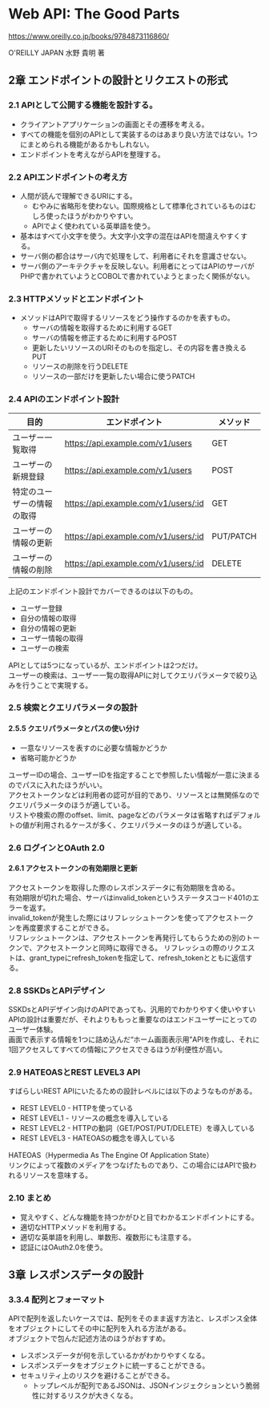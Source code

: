 # Web API: The Good Parts

https://www.oreilly.co.jp/books/9784873116860/

O'REILLY JAPAN
水野 貴明 著

## 2章 エンドポイントの設計とリクエストの形式

### 2.1 APIとして公開する機能を設計する。

- クライアントアプリケーションの画面とその遷移を考える。
- すべての機能を個別のAPIとして実装するのはあまり良い方法ではない。1つにまとめられる機能があるかもしれない。
- エンドポイントを考えながらAPIを整理する。

### 2.2 APIエンドポイントの考え方

- 人間が読んで理解できるURIにする。
  - むやみに省略形を使わない。国際規格として標準化されているものはむしろ使ったほうがわかりやすい。
  - APIでよく使われている英単語を使う。
- 基本はすべて小文字を使う。大文字小文字の混在はAPIを間違えやすくする。
- サーバ側の都合はサーバ内で処理をして、利用者にそれを意識させない。
- サーバ側のアーキテクチャを反映しない。利用者にとってはAPIのサーバがPHPで書かれていようとCOBOLで書かれていようとまったく関係がない。

### 2.3 HTTPメソッドとエンドポイント

- メソッドはAPIで取得するリソースをどう操作するのかを表すもの。
  - サーバの情報を取得するために利用するGET
  - サーバの情報を修正するために利用するPOST
  - 更新したいリソースのURIそのものを指定し、その内容を書き換えるPUT
  - リソースの削除を行うDELETE
  - リソースの一部だけを更新したい場合に使うPATCH

### 2.4 APIのエンドポイント設計

|目的|エンドポイント|メソッド|
|---|---|---|
|ユーザー一覧取得|https://api.example.com/v1/users|GET|
|ユーザーの新規登録|https://api.example.com/v1/users|POST|
|特定のユーザーの情報の取得|https://api.example.com/v1/users/:id|GET|
|ユーザーの情報の更新|https://api.example.com/v1/users/:id|PUT/PATCH|
|ユーザーの情報の削除|https://api.example.com/v1/users/:id|DELETE|

上記のエンドポイント設計でカバーできるのは以下のもの。

- ユーザー登録
- 自分の情報の取得
- 自分の情報の更新
- ユーザー情報の取得
- ユーザーの検索

APIとしては5つになっているが、エンドポイントは2つだけ。  
ユーザーの検索は、ユーザー一覧の取得APIに対してクエリパラメータで絞り込みを行うことで実現する。  

### 2.5 検索とクエリパラメータの設計

#### 2.5.5 クエリパラメータとパスの使い分け

- 一意なリソースを表すのに必要な情報かどうか
- 省略可能かどうか

ユーザーIDの場合、ユーザーIDを指定することで参照したい情報が一意に決まるのでパスに入れたほうがいい。  
アクセストークンなどは利用者の認可が目的であり、リソースとは無関係なのでクエリパラメータのほうが適している。  
リストや検索の際のoffset、limit、pageなどのパラメータは省略すればデフォルトの値が利用されるケースが多く、クエリパラメータのほうが適している。  

### 2.6 ログインとOAuth 2.0

#### 2.6.1 アクセストークンの有効期限と更新

アクセストークンを取得した際のレスポンスデータに有効期限を含める。  
有効期限が切れた場合、サーバはinvalid_tokenというステータスコード401のエラーを返す。  
invalid_tokenが発生した際にはリフレッシュトークンを使ってアクセストークンを再度要求することができる。  
リフレッシュトークンは、アクセストークンを再発行してもらうための別のトークンで、アクセストークンと同時に取得できる。
リフレッシュの際のリクエストは、grant_typeにrefresh_tokenを指定して、refresh_tokenとともに返信する。

### 2.8 SSKDsとAPIデザイン

SSKDsとAPIデザイン向けのAPIであっても、汎用的でわかりやすく使いやすいAPIの設計は重要だが、それよりももっと重要なのはエンドユーザーにとってのユーザー体験。  
画面で表示する情報を1つに詰め込んだ“ホーム画面表示用”APIを作成し、それに1回アクセスしてすべての情報にアクセスできるほうが利便性が高い。

### 2.9 HATEOASとREST LEVEL3 API

すばらしいREST APIにいたるための設計レベルには以下のようなものがある。

- REST LEVEL0 - HTTPを使っている
- REST LEVEL1 - リソースの概念を導入している
- REST LEVEL2 - HTTPの動詞（GET/POST/PUT/DELETE）を導入している
- REST LEVEL3 - HATEOASの概念を導入している

HATEOAS（Hypermedia As The Engine Of Application State）  
リンクによって複数のメディアをつなげたものであり、この場合にはAPIで扱われるリソースを意味する。

### 2.10 まとめ

- 覚えやすく、どんな機能を持つかがひと目でわかるエンドポイントにする。
- 適切なHTTPメソッドを利用する。
- 適切な英単語を利用し、単数形、複数形にも注意する。
- 認証にはOAuth2.0を使う。

## 3章 レスポンスデータの設計

### 3.3.4 配列とフォーマット
APIで配列を返したいケースでは、配列をそのまま返す方法と、レスポンス全体をオブジェクトにしてその中に配列を入れる方法がある。  
オブジェクトで包んだ記述方法のほうがおすすめ。
- レスポンスデータが何を示しているかがわかりやすくなる。
- レスポンスデータをオブジェクトに統一することができる。
- セキュリティ上のリスクを避けることができる。
  - トップレベルが配列であるJSONは、JSONインジェクションという脆弱性に対するリスクが大きくなる。
